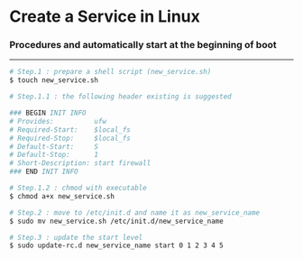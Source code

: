 # Create a Service in Linux

<script type="text/javascript" src="../js/general.js"></script>

### Procedures and automatically start at the beginning of boot
---

```bash
# Step.1 : prepare a shell script (new_service.sh)
$ touch new_service.sh

# Step.1.1 : the following header existing is suggested

### BEGIN INIT INFO
# Provides:          ufw
# Required-Start:    $local_fs
# Required-Stop:     $local_fs
# Default-Start:     S
# Default-Stop:      1
# Short-Description: start firewall
### END INIT INFO

# Step.1.2 : chmod with executable
$ chmod a+x new_service.sh

# Step.2 : move to /etc/init.d and name it as new_service_name
$ sudo mv new_service.sh /etc/init.d/new_service_name

# Step.3 : update the start level
$ sudo update-rc.d new_service_name start 0 1 2 3 4 5
```